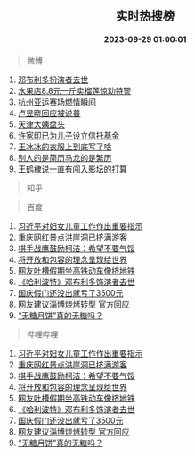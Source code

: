 <div align="center"><h2>实时热搜榜</h2><h4>2023-09-29 01:00:01</h4></div>

> 微博  

1. [邓布利多扮演者去世](https://s.weibo.com/weibo?q=%23%E9%82%93%E5%B8%83%E5%88%A9%E5%A4%9A%E6%89%AE%E6%BC%94%E8%80%85%E5%8E%BB%E4%B8%96%23&t=31&band_rank=1&Refer=top)<br />
2. [水果店8.8元一斤卖榴莲惊动特警](https://s.weibo.com/weibo?q=%23%E6%B0%B4%E6%9E%9C%E5%BA%978.8%E5%85%83%E4%B8%80%E6%96%A4%E5%8D%96%E6%A6%B4%E8%8E%B2%E6%83%8A%E5%8A%A8%E7%89%B9%E8%AD%A6%23&t=31&band_rank=2&Refer=top)<br />
3. [杭州亚运赛场燃情瞬间](https://s.weibo.com/weibo?q=%23%E6%9D%AD%E5%B7%9E%E4%BA%9A%E8%BF%90%E8%B5%9B%E5%9C%BA%E7%87%83%E6%83%85%E7%9E%AC%E9%97%B4%23&t=31&band_rank=3&Refer=top)<br />
4. [卢昱晓回应被说普](https://s.weibo.com/weibo?q=%23%E5%8D%A2%E6%98%B1%E6%99%93%E5%9B%9E%E5%BA%94%E8%A2%AB%E8%AF%B4%E6%99%AE%23&t=31&band_rank=4&Refer=top)<br />
5. [天津大姨盘头](https://s.weibo.com/weibo?q=%E5%A4%A9%E6%B4%A5%E5%A4%A7%E5%A7%A8%E7%9B%98%E5%A4%B4&t=31&band_rank=5&Refer=top)<br />
6. [许家印已为儿子设立信托基金](https://s.weibo.com/weibo?q=%23%E8%AE%B8%E5%AE%B6%E5%8D%B0%E5%B7%B2%E4%B8%BA%E5%84%BF%E5%AD%90%E8%AE%BE%E7%AB%8B%E4%BF%A1%E6%89%98%E5%9F%BA%E9%87%91%23&t=31&band_rank=6&Refer=top)<br />
7. [王冰冰的衣服上到底写了啥](https://s.weibo.com/weibo?q=%23%E7%8E%8B%E5%86%B0%E5%86%B0%E7%9A%84%E8%A1%A3%E6%9C%8D%E4%B8%8A%E5%88%B0%E5%BA%95%E5%86%99%E4%BA%86%E5%95%A5%23&t=31&band_rank=7&Refer=top)<br />
8. [别人的是简历马龙的是繁历](https://s.weibo.com/weibo?q=%23%E5%88%AB%E4%BA%BA%E7%9A%84%E6%98%AF%E7%AE%80%E5%8E%86%E9%A9%AC%E9%BE%99%E7%9A%84%E6%98%AF%E7%B9%81%E5%8E%86%23&t=31&band_rank=8&Refer=top)<br />
9. [王鹤棣说一直有闯入影坛的打算](https://s.weibo.com/weibo?q=%E7%8E%8B%E9%B9%A4%E6%A3%A3%E8%AF%B4%E4%B8%80%E7%9B%B4%E6%9C%89%E9%97%AF%E5%85%A5%E5%BD%B1%E5%9D%9B%E7%9A%84%E6%89%93%E7%AE%97&t=31&band_rank=9&Refer=top)<br />

> 知乎  


> 百度  

1. [习近平对妇女儿童工作作出重要指示](https://www.baidu.com/s?wd=%E4%B9%A0%E8%BF%91%E5%B9%B3%E5%AF%B9%E5%A6%87%E5%A5%B3%E5%84%BF%E7%AB%A5%E5%B7%A5%E4%BD%9C%E4%BD%9C%E5%87%BA%E9%87%8D%E8%A6%81%E6%8C%87%E7%A4%BA&sa=fyb_news&rsv_dl=fyb_news)<br />
2. [重庆网红景点洪崖洞已挤满游客](https://www.baidu.com/s?wd=%E9%87%8D%E5%BA%86%E7%BD%91%E7%BA%A2%E6%99%AF%E7%82%B9%E6%B4%AA%E5%B4%96%E6%B4%9E%E5%B7%B2%E6%8C%A4%E6%BB%A1%E6%B8%B8%E5%AE%A2&sa=fyb_news&rsv_dl=fyb_news)<br />
3. [棋手战鹰鼓励柯洁：希望不要气馁](https://www.baidu.com/s?wd=%E6%A3%8B%E6%89%8B%E6%88%98%E9%B9%B0%E9%BC%93%E5%8A%B1%E6%9F%AF%E6%B4%81%EF%BC%9A%E5%B8%8C%E6%9C%9B%E4%B8%8D%E8%A6%81%E6%B0%94%E9%A6%81&sa=fyb_news&rsv_dl=fyb_news)<br />
4. [将开放和包容的理念呈现给世界](https://www.baidu.com/s?wd=%E5%B0%86%E5%BC%80%E6%94%BE%E5%92%8C%E5%8C%85%E5%AE%B9%E7%9A%84%E7%90%86%E5%BF%B5%E5%91%88%E7%8E%B0%E7%BB%99%E4%B8%96%E7%95%8C&sa=fyb_news&rsv_dl=fyb_news)<br />
5. [网友吐槽假期坐高铁动车像挤地铁](https://www.baidu.com/s?wd=%E7%BD%91%E5%8F%8B%E5%90%90%E6%A7%BD%E5%81%87%E6%9C%9F%E5%9D%90%E9%AB%98%E9%93%81%E5%8A%A8%E8%BD%A6%E5%83%8F%E6%8C%A4%E5%9C%B0%E9%93%81&sa=fyb_news&rsv_dl=fyb_news)<br />
6. [《哈利波特》邓布利多饰演者去世](https://www.baidu.com/s?wd=%E3%80%8A%E5%93%88%E5%88%A9%E6%B3%A2%E7%89%B9%E3%80%8B%E9%82%93%E5%B8%83%E5%88%A9%E5%A4%9A%E9%A5%B0%E6%BC%94%E8%80%85%E5%8E%BB%E4%B8%96&sa=fyb_news&rsv_dl=fyb_news)<br />
7. [国庆假门还没出就亏了3500元](https://www.baidu.com/s?wd=%E5%9B%BD%E5%BA%86%E5%81%87%E9%97%A8%E8%BF%98%E6%B2%A1%E5%87%BA%E5%B0%B1%E4%BA%8F%E4%BA%863500%E5%85%83&sa=fyb_news&rsv_dl=fyb_news)<br />
8. [网友建议淄博烧烤转型 官方回应](https://www.baidu.com/s?wd=%E7%BD%91%E5%8F%8B%E5%BB%BA%E8%AE%AE%E6%B7%84%E5%8D%9A%E7%83%A7%E7%83%A4%E8%BD%AC%E5%9E%8B+%E5%AE%98%E6%96%B9%E5%9B%9E%E5%BA%94&sa=fyb_news&rsv_dl=fyb_news)<br />
9. [“无糖月饼”真的无糖吗？](https://www.baidu.com/s?wd=%E2%80%9C%E6%97%A0%E7%B3%96%E6%9C%88%E9%A5%BC%E2%80%9D%E7%9C%9F%E7%9A%84%E6%97%A0%E7%B3%96%E5%90%97%EF%BC%9F&sa=fyb_news&rsv_dl=fyb_news)<br />

> 哔哩哔哩  

1. [习近平对妇女儿童工作作出重要指示](https://www.baidu.com/s?wd=%E4%B9%A0%E8%BF%91%E5%B9%B3%E5%AF%B9%E5%A6%87%E5%A5%B3%E5%84%BF%E7%AB%A5%E5%B7%A5%E4%BD%9C%E4%BD%9C%E5%87%BA%E9%87%8D%E8%A6%81%E6%8C%87%E7%A4%BA&sa=fyb_news&rsv_dl=fyb_news)<br />
2. [重庆网红景点洪崖洞已挤满游客](https://www.baidu.com/s?wd=%E9%87%8D%E5%BA%86%E7%BD%91%E7%BA%A2%E6%99%AF%E7%82%B9%E6%B4%AA%E5%B4%96%E6%B4%9E%E5%B7%B2%E6%8C%A4%E6%BB%A1%E6%B8%B8%E5%AE%A2&sa=fyb_news&rsv_dl=fyb_news)<br />
3. [棋手战鹰鼓励柯洁：希望不要气馁](https://www.baidu.com/s?wd=%E6%A3%8B%E6%89%8B%E6%88%98%E9%B9%B0%E9%BC%93%E5%8A%B1%E6%9F%AF%E6%B4%81%EF%BC%9A%E5%B8%8C%E6%9C%9B%E4%B8%8D%E8%A6%81%E6%B0%94%E9%A6%81&sa=fyb_news&rsv_dl=fyb_news)<br />
4. [将开放和包容的理念呈现给世界](https://www.baidu.com/s?wd=%E5%B0%86%E5%BC%80%E6%94%BE%E5%92%8C%E5%8C%85%E5%AE%B9%E7%9A%84%E7%90%86%E5%BF%B5%E5%91%88%E7%8E%B0%E7%BB%99%E4%B8%96%E7%95%8C&sa=fyb_news&rsv_dl=fyb_news)<br />
5. [网友吐槽假期坐高铁动车像挤地铁](https://www.baidu.com/s?wd=%E7%BD%91%E5%8F%8B%E5%90%90%E6%A7%BD%E5%81%87%E6%9C%9F%E5%9D%90%E9%AB%98%E9%93%81%E5%8A%A8%E8%BD%A6%E5%83%8F%E6%8C%A4%E5%9C%B0%E9%93%81&sa=fyb_news&rsv_dl=fyb_news)<br />
6. [《哈利波特》邓布利多饰演者去世](https://www.baidu.com/s?wd=%E3%80%8A%E5%93%88%E5%88%A9%E6%B3%A2%E7%89%B9%E3%80%8B%E9%82%93%E5%B8%83%E5%88%A9%E5%A4%9A%E9%A5%B0%E6%BC%94%E8%80%85%E5%8E%BB%E4%B8%96&sa=fyb_news&rsv_dl=fyb_news)<br />
7. [国庆假门还没出就亏了3500元](https://www.baidu.com/s?wd=%E5%9B%BD%E5%BA%86%E5%81%87%E9%97%A8%E8%BF%98%E6%B2%A1%E5%87%BA%E5%B0%B1%E4%BA%8F%E4%BA%863500%E5%85%83&sa=fyb_news&rsv_dl=fyb_news)<br />
8. [网友建议淄博烧烤转型 官方回应](https://www.baidu.com/s?wd=%E7%BD%91%E5%8F%8B%E5%BB%BA%E8%AE%AE%E6%B7%84%E5%8D%9A%E7%83%A7%E7%83%A4%E8%BD%AC%E5%9E%8B+%E5%AE%98%E6%96%B9%E5%9B%9E%E5%BA%94&sa=fyb_news&rsv_dl=fyb_news)<br />
9. [“无糖月饼”真的无糖吗？](https://www.baidu.com/s?wd=%E2%80%9C%E6%97%A0%E7%B3%96%E6%9C%88%E9%A5%BC%E2%80%9D%E7%9C%9F%E7%9A%84%E6%97%A0%E7%B3%96%E5%90%97%EF%BC%9F&sa=fyb_news&rsv_dl=fyb_news)<br />
